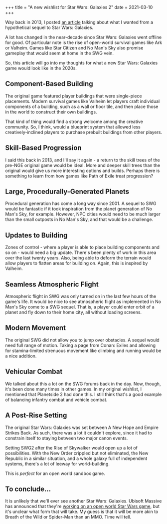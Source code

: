 +++
title = "A new wishlist for Star Wars: Galaxies 2"
date = 2021-03-10
+++

Way back in 2013, I posted [an article](@/blog/my-wishlist-for-a-star-wars-galaxies-2/index.md) talking about what I wanted from a hypothetical sequel to Star Wars: Galaxies.

A lot has changed in the near-decade since Star Wars: Galaxies went offline for good. Of particular note is the rise of open-world survival games like Ark or Valheim. Games like Star Citizen and No Man's Sky also promise gameplay that would seem at home in the SWG vein.

So, this article will go into my thoughts for what a new Star Wars: Galaxies game would look like in the 2020s.

## Component-Based Building

The original game featured player buildings that were single-piece placements. Modern survival games like Valheim let players craft individual components of a building, such as a wall or floor tile, and then place those in the world to construct their own buildings.

That kind of thing would find a strong welcome among the creative community. So, I think, would a blueprint system that allowed less creatively-inclined players to purchase prebuilt buildings from other players.

## Skill-Based Progression

I said this back in 2013, and I'll say it again - a return to the skill trees of the pre-NGE original game would be ideal. More and deeper skill trees than the original would give us more interesting options and builds. Perhaps there is something to learn from how games like Path of Exile treat progression?

## Large, Procedurally-Generated Planets

Procedural generation has come a long way since 2001. A sequel to SWG would be fantastic if it took inspiration from the planet generation of No Man's Sky, for example. However, NPC cities would need to be much larger than the small outposts in No Man's Sky, and that would be a challenge.

## Updates to Building

Zones of control - where a player is able to place building components and so on - would need a big update. There's been plenty of work in this area over the last twenty years. Also, being able to deform the terrain would allow players to flatten areas for building on. Again, this is inspired by Valheim.

## Seamless Atmospheric Flight

Atmospheric flight in SWG was only turned on in the last few hours of the game's life. It would be nice to see atmospheric flight as implemented in No Man's Sky come to a SWG sequel. That is, a player could enter orbit of a planet and fly down to their home city, all without loading screens.

## Modern Movement

The original SWG did not allow you to jump over obstacles. A sequel would need full range of motion. Taking a page from Conan: Exiles and allowing for stamina-limited strenuous movement like climbing and running would be a nice addition.

## Vehicular Combat

We talked about this a lot on the SWG forums back in the day. Now, though, it's been done many times in other games. In my original wishlist, I mentioned that Planetside 2 had done this. I still think that's a good example of balancing infantry combat and vehicle combat.

## A Post-Rise Setting

The original Star Wars: Galaxies was set between A New Hope and Empire Strikes Back. As such, there was a lot it couldn't explore, since it had to constrain itself to staying between two major canon events.

Setting SWG2 after the Rise of Skywalker would open up a lot of possibilities. With the New Order crippled but not eliminated, the New Republic in a similar situation, and a whole galaxy full of independent systems, there's a lot of leeway for world-building.

This is _perfect_ for an open world sandbox game.

## To conclude...

It is unlikely that we'll ever see another Star Wars: Galaxies. Ubisoft Massive has announced that they're [working on an open world Star Wars game](https://www.thegamer.com/ubisoft-open-world-star-wars-game-groundbreaking/), but it's unclear what form that will take. My guess is that it will be more akin to Breath of the Wild or Spider-Man than an MMO. Time will tell.
